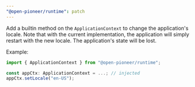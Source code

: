 ```yaml
---
"@open-pioneer/runtime": patch
---
```


Add a builtin method on the `ApplicationContext` to change the application's locale.
Note that with the current implementation, the application will simply restart with the new locale.
The application's state will be lost.

Example:

```ts
import { ApplicationContext } from "@open-pioneer/runtime";

const appCtx: ApplicationContext = ...; // injected
appCtx.setLocale("en-US");
```
